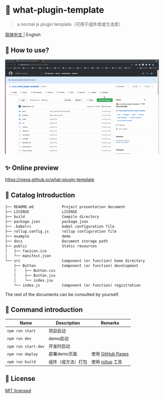 # 💫 what-plugin-template

> a normal js plugin template（可用于组件库或方法库）

[ 简体中文 ](./README.md) | English

## 🚀 How to use?

![](https://raw.githubusercontent.com/niexq/picbed/main/picgo/use2.gif)

## ✨ Online preview

https://niexq.github.io/what-plugin-template

## 📒 Catalog Introduction

```
├── README.md             Project presentation document
├── LICENSE               LICENSE
├── build                 Compile directory
├── package.json          package.json
├── .babelrc              babel configuration file
├── rollup.config.js      rollup configuration file
├── example               demo
├── docs                  Document storage path
├── public                Static resources
│   ├── favicon.ico
│   └── manifest.json
└── src                   Component (or function) home directory
    ├── Button            Component (or function) development
    │    ├── Button.css
    │    ├── Button.jsx
    │    └── index.jsx
    └── index.js          Component (or function) registration
```

The rest of the documents can be consulted by yourself.

## 🤖 Command introduction

| Name                    | Description           | Remarks                                                 |
| ----------------------- | -------------- | ----------------------------------------------------------------- |
| `npm run start`         | 项目启动       |          |
| `npm run dev`           | demo启动  |              |
| `npm run start-dev`     | 开发时启动      |                          |
| `npm run deploy`        | 部署demo页面       | 使用 [GitHub Pages](https://github.com/niexq/react-gh-pages) |
| `npm run build`         | 组件（或方法）打包  | 使用 [rollup](https://www.rollupjs.com/) 工具       |


## 🎫 License

[MIT licensed](./LICENSE)
